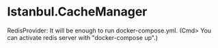 # Istanbul.CacheManager

RedisProvider: It will be enough to run docker-compose.yml. (Cmd> You can activate redis server with "docker-compose up".)
